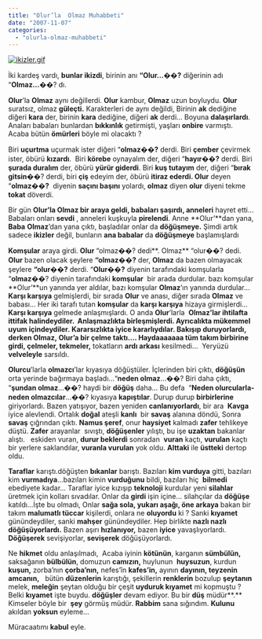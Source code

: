 ```yaml
---
title: "Olur’la  Olmaz Muhabbeti"
date: "2007-11-07"
categories: 
  - "olurla-olmaz-muhabbeti"
---
```


[![ikizler.gif](/uploads/2007/11/ikizler.thumbnail.gif)](/uploads/2007/11/ikizler.gif "ikizler.gif")

İki kardeş vardı, **bunlar ikizdi**, birinin anı **“Olur…��?** diğerinin adı “**Olmaz…**��? dı.

**Olur**’la **Olmaz** aynı değillerdi. **Olur** kambur, **Olmaz** uzun boyluydu. **Olur** suratsız, olmaz **güleçti.** Karakterleri de aynı değildi, Birinin **ak** dediğine diğeri **kara** der, birinin **kara** dediğine, diğeri **ak** derdi… Boyuna **dalaşırlardı**. Anaları babaları bunlardan **bıkkınlık** getirmişti, yaşları **onbire** varmıştı. Acaba bütün **ömürleri** böyle mi olacaktı ?

Biri **uçurtma** uçurmak ister diğeri “**olmaz��?** derdi. Biri **çember** çevirmek ister, öbürü **kızardı**.  Biri **körebe** oynayalım der, diğeri “**hayır��?** derdi. Biri **şurada duralım** der, öbürü **yürür giderdi**. Biri **kuş tutayım** der, diğeri “**bırak gitsin**��? derdi, biri **çiş** edeyim der, öbürü **itiraz ederdi. Olur** deyen “**olmaz��?**  diyenin **saçını başını** yolardı, **olmaz** diyen **olur** diyeni tekme **tokat** döverdi.

Bir gün **Olur’**la **Olmaz** bir araya geldi, **babaları** şaşırdı**, anneleri** hayret etti…Babaları onları **sevdi** , anneleri kuşkuyla **pirelendi**. Anne **Olur’**dan yana, **Baba** **Olmaz**’dan yana çıktı, başladılar onlar da **döğüşmeye.** Şimdi artık sadece **ikizler** değil, bunların **ana babalar** da **döğüşmeye** başlamışlardı

**Komşular** araya girdi. **Olur** “olmaz��? dedi**. Olmaz** “olur��? dedi. **OIur** bazen olacak şeylere **“olmaz��?** der, **Olmaz** da bazen olmayacak şeylere **“olur��?** derdi. “**Olur��?** diyenin tarafındaki komşularla “**olmaz**��? diyenin tarafındaki **komşular**  bir arada durdular. bazı komşular **Olur’**un yanında yer aldılar, bazı komşular **Olmaz**’ın yanında durdular…**Karşı karşıya** gelmişlerdi, bir sırada **Olur** ve anası, diğer sırada **Olmaz** ve babası… Her iki tarafı tutan **komşular** da **karşı karşıya** hizaya girmişlerdi… **Karşı karşıya** gelmede anlaşmışlardı. O anda **Olur**’larla  **Olmaz’**lar ihtilafta **ittifak** halindeydiler.  **Anlaşmazlıkta b**irleşmişlerdi. **Ayrıcalıkta** mükemmel **uyum** içindeydiler. **Kararsızlıkta** iyice kararlıydılar. **Bakışıp** duruyorlardı, derken **Olmaz,** **Olur**’a bir çelme taktı…. **Haydaaaaaaa** tüm takım **birbirine** girdi, çelmeler, t**ekmeler,** tokatların **ardı arkası** kesilmedi…  Yeryüzü **velveleyle** sarsıldı.

**Olurcu**’larla **olmazcı**’lar kıyasıya döğüştüler. İçlerinden biri çıktı, **döğüşün** orta yerinde bağırmaya başladı…“**neden olmaz**…��? Biri daha çıktı, “**şundan olmaz**…��? haydi bir **döğüş** daha… Bu defa  “**Neden olurcularla-neden olmazcılar**…��? kıyasıya **kapıştılar**. Durup durup **birbirlerine** giriyorlardı. Bazen yatışıyor, bazen yeniden **canlanıyorlardı**, bir ara  **Kavga** iyice alevlendi. Ortalık **doğal** ateşli **kanlı**  bir **savaş** alanına döndü, Sonra **savaş** çığrından çıktı. **Namus şeref**, onur **haysiyet** kalmadı **zafer** tehlikeye düştü. **Zafer** arayanlar  sıvıştı, **döğüşenler** yılıştı, bu işe **uzaktan** bakanlar alıştı.   eskiden vuran, **durur beklerdi** sonradan  **vuran** kaçtı, **vurulan** kaçtı bir yerlere saklandılar, **vuranla vurulan** yok oldu. **Alttaki** ile **üstteki** dertop oldu.

**Taraflar** karıştı.döğüşten **bıkanlar** barıştı. Bazıları **kim vurduya** gitti, bazıları kim **vurmadıya**…bazıları kimin **vurduğunu** bildi, bazıları hiç  **bilmedi** ebediyete kadar... Taraflar iyice kızışıp **teknoloji** kurdular yeni **silahlar** üretmek için kolları sıvadılar. Onlar da **girdi** işin içine... silahçılar da **döğüşe** katıldı…İşte bu olmadı, Onlar **sağa sola, yukarı aşağı, öne arkaya** bakan bir takım **malumatlı tüccar** kişilerdi, onlara ne **oluyordu** ki ? Sanki **kıyamet** günündeydiler, sanki **mahşer** günündeydiler. Hep birlikte **nazlı nazlı** **döğüşüyorlardı.** Bazen aşırı **hızlanıyor,** bazen **iyice** yavaşlıyorlardı. **Döğüşerek** sevişiyorlar, **sevişerek** döğüşüyorlardı.

Ne **hikmet** oldu anlaşılmadı,  Acaba iyinin **kötünün**, karganın **sümbülün,** saksağanın **bülbülün**, domuzun **camızın,** huylunun  **huysuzun**, kurdun **kuşun,** zorba’nın **çorba’nın,** nefes’în **kafes’in,** ayının **dayının, teyzenin amcanın,**   bütün **düzenlerin** karıştığı, şekillerin **renklerin** bozulup **şeytanın** melek, **meleğin** şeytan olduğu bir çeşit **uyduruk kıyamet** mi kopmuştu ? Belki **kıyamet** işte buydu. **döğüşler** devam ediyor. Bu bir **düş** müdür**.** Kimseler böyle bir  **şey** görmüş müdür. **Rabbim** sana sığındım. **Kulunu** akıldan **yoksun** eyleme...

Müracaatımı **kabul** eyle.
